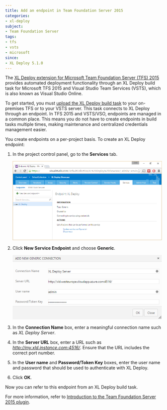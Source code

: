 ```yaml
---
title: Add an endpoint in Team Foundation Server 2015
categories:
- xl-deploy
subject:
- Team Foundation Server
tags:
- tfs
- vsts
- microsoft
since:
- XL Deploy 5.1.0
---
```


The [XL Deploy extension for Microsoft Team Foundation Server (TFS) 2015](/xl-deploy/concept/team-foundation-server-2015-plugin.html) provides automated deployment functionality through an XL Deploy build task for Microsoft TFS 2015 and Visual Studio Team Services (VSTS), which is also known as Visual Studio Online.

To get started, you must [upload the XL Deploy build task](/xl-deploy/how-to/install-a-build-task-in-tfs-2015.html) to your on-premises TFS or to your VSTS server. This task connects to XL Deploy through an endpoint. In TFS 2015 and VSTS/VSO, endpoints are managed in a common place. This means you do not have to create endpoints in build tasks multiple times, making maintenance and centralized credentials management easier.

You create endpoints on a per-project basis. To create an XL Deploy endpoint:

1. In the project control panel, go to the **Services** tab.

    ![Project control panel Services tab](images/tfs_2015_plugin_admin_services.png)

1. Click **New Service Endpoint** and choose **Generic**.

    ![Add a new generic connection](images/tfs_2015_plugin_new_endpoint.png)

1. In the **Connection Name** box, enter a meaningful connection name such as *XL Deploy Server*.
1. In the **Server URL** box, enter a URL such as *http://my.xld.instance.com:4516/*. Ensure that the URL includes the correct port number.
1. In the **User name** and **Password/Token Key** boxes, enter the user name and password that should be used to authenticate with XL Deploy.
1. Click **OK**.

Now you can refer to this endpoint from an XL Deploy build task.

For more information, refer to [Introduction to the Team Foundation Server 2015 plugin](/xl-deploy/concept/tfs-2015-plugin.html).
